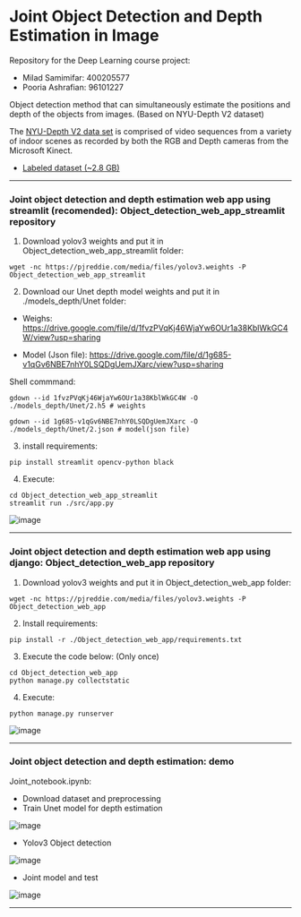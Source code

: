 # Joint Object Detection and Depth Estimation in Image
Repository for the Deep Learning course project:

- Milad Samimifar: 400205577
- Pooria Ashrafian: 96101227

Object detection method that can simultaneously estimate the positions and depth of the objects from images. (Based on NYU-Depth V2 dataset)

The [NYU-Depth V2 data set](https://cs.nyu.edu/~silberman/datasets/nyu_depth_v2.html) is comprised of video sequences from a variety of indoor scenes as recorded by both the RGB and Depth cameras from the Microsoft Kinect.

- [Labeled dataset (~2.8 GB)](http://horatio.cs.nyu.edu/mit/silberman/nyu_depth_v2/nyu_depth_v2_labeled.mat)

---

### Joint object detection and depth estimation web app using streamlit (recomended): Object_detection_web_app_streamlit repository

1.  Download yolov3 weights and put it in Object_detection_web_app_streamlit folder:

```
wget -nc https://pjreddie.com/media/files/yolov3.weights -P Object_detection_web_app_streamlit
```

2.  Download our Unet depth model weights and put it in ./models_depth/Unet folder:

- Weighs: https://drive.google.com/file/d/1fvzPVqKj46WjaYw6OUr1a38KblWkGC4W/view?usp=sharing

- Model (Json file): https://drive.google.com/file/d/1g685-v1qGv6NBE7nhY0LSQDgUemJXarc/view?usp=sharing

Shell commmand:

```
gdown --id 1fvzPVqKj46WjaYw6OUr1a38KblWkGC4W -O ./models_depth/Unet/2.h5 # weights

gdown --id 1g685-v1qGv6NBE7nhY0LSQDgUemJXarc -O ./models_depth/Unet/2.json # model(json file)
```

3. install requirements:

```
pip install streamlit opencv-python black
```

4.	Execute: 

```
cd Object_detection_web_app_streamlit
streamlit run ./src/app.py
```

![image](https://user-images.githubusercontent.com/82322980/152640791-96167abe-038a-49e0-a4d7-189d90908686.png)

---

### Joint object detection and depth estimation web app using django: Object_detection_web_app repository

1.  Download yolov3 weights and put it in Object_detection_web_app folder:

```
wget -nc https://pjreddie.com/media/files/yolov3.weights -P Object_detection_web_app
```

2.  Install requirements:

```
pip install -r ./Object_detection_web_app/requirements.txt
```

3.	Execute the code below: (Only once) 

```
cd Object_detection_web_app
python manage.py collectstatic
```

4.	Execute: 

```
python manage.py runserver
```

![image](https://user-images.githubusercontent.com/82322980/152633618-3ca2c6a7-f931-41a9-9089-c5d18d32d937.png)

---

### Joint object detection and depth estimation: demo

Joint_notebook.ipynb:

* Download dataset and preprocessing
* Train Unet model for depth estimation

![image](https://user-images.githubusercontent.com/82322980/152643472-a6e9a285-3fd0-4d47-9efe-e2299a5858ae.png)

* Yolov3 Object detection

![image](https://user-images.githubusercontent.com/82322980/152643493-9863a272-01b7-4cc1-a165-400b547c3a0f.png)

* Joint model and test

![image](https://user-images.githubusercontent.com/82322980/152643505-78c7084d-df29-4f39-83d6-e2511b14a96d.png)

---
